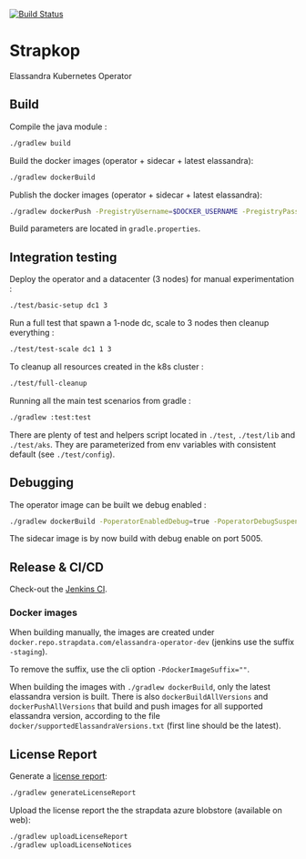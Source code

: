 [![Build Status](https://travis-ci.com/strapdata/strapkop.svg?token=PzEdBQpdXSgcm2zGdxUn&branch=ele-gke-develop-vr2)](https://travis-ci.com/strapdata/strapkop)

# Strapkop

Elassandra Kubernetes Operator

## Build

Compile the java module :
```bash
./gradlew build
```

Build the docker images (operator + sidecar + latest elassandra):
```bash
./gradlew dockerBuild
```

Publish the docker images (operator + sidecar + latest elassandra):
```bash
./gradlew dockerPush -PregistryUsername=$DOCKER_USERNAME -PregistryPassword=$DOCKER_PASSWORD -PregistryUrl=$DOCKER_URL
```

Build parameters are located in `gradle.properties`.

## Integration testing

Deploy the operator and a datacenter (3 nodes) for manual experimentation :
```bash
./test/basic-setup dc1 3
```

Run a full test that spawn a 1-node dc, scale to 3 nodes then cleanup everything :
```bash
./test/test-scale dc1 1 3
```

To cleanup all resources created in the k8s cluster :
```bash
./test/full-cleanup
```

Running all the main test scenarios from gradle :
```bash
./gradlew :test:test
```

There are plenty of test and helpers script located in `./test`, `./test/lib` and `./test/aks`.
They are parameterized from env variables with consistent default (see `./test/config`).

## Debugging

The operator image can be built we debug enabled :
```bash
./gradlew dockerBuild -PoperatorEnabledDebug=true -PoperatorDebugSuspend=false
```

The sidecar image is by now build with debug enable on port 5005.

## Release & CI/CD

Check-out the [Jenkins CI](https://jenkins.azure.strapcloud.com/blue/organizations/jenkins/strapkop/activity).

### Docker images

When building manually, the images are created under `docker.repo.strapdata.com/elassandra-operator-dev` (jenkins use the suffix `-staging`).

To remove the suffix, use the cli option `-PdockerImageSuffix=""`.

When building the images with `./gradlew dockerBuild`, only the latest elassandra version is built.
There is also `dockerBuildAllVersions` and `dockerPushAllVersions` that build and push images for all supported
elassandra version, according to the file `docker/supportedElassandraVersions.txt` (first line should be the latest).

## License Report

Generate a [license report](build/reports/dependency-license/index.html):
```bash
./gradlew generateLicenseReport
```

Upload the license report the the strapdata azure blobstore (available on web):
```bash
./gradlew uploadLicenseReport
./gradlew uploadLicenseNotices
```